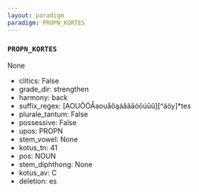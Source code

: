 ```yaml
---
layout: paradigm
paradigm: PROPN_KORTES
---
```

### ` PROPN_KORTES `

None
* clitics: False
* grade_dir: strengthen
* harmony: back
* suffix_regex: [AOUŌÓÅaouåôąáăâāóōúūû][^äöy]*tes
* plurale_tantum: False
* possessive: False
* upos: PROPN
* stem_vowel: None
* kotus_tn: 41
* pos: NOUN
* stem_diphthong: None
* kotus_av: C
* deletion: es
